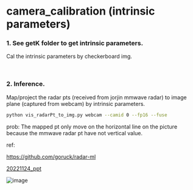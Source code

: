 # camera_calibration (intrinsic parameters)


### 1.  See **getK** folder to get intrinsic parameters. 
Cal the intrinsic parameters by checkerboard img.

<br>

### 2. Inference. 
Map/project the radar pts (received from jorjin mmwave radar) to image plane (captured from webcam) by intrinsic parameters. 

```bash
python vis_radarPt_to_img.py webcam --camid 0 --fp16 --fuse
```

prob: The mapped pt only move on the horizontal line on the picture because the mmwave radar pt have not vertical value.

ref: 

https://github.com/goruck/radar-ml

[20221124_ppt](./doc/jorjin_20221124.pptx)

![image](https://raw.githubusercontent.com/goruck/radar-ml/master/images/coord_system.jpg)

